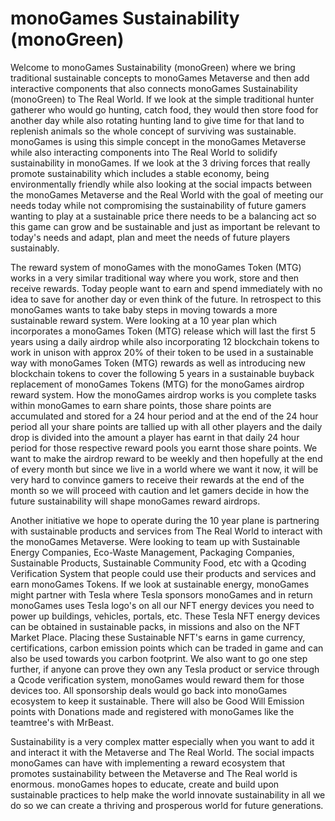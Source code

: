 <h1>monoGames Sustainability (monoGreen)</h1>
<p>
Welcome to monoGames Sustainability (monoGreen) where we bring traditional sustainable concepts to monoGames Metaverse and then add interactive components that also connects monoGames Sustainability (monoGreen) to The Real World. If we look at the simple traditional hunter gatherer who would go hunting, catch food, they would then store food for another day while also rotating hunting land to give time for that land to replenish animals so the whole concept of surviving was sustainable. monoGames is using this simple concept in the monoGames Metaverse while also interacting components into The Real World to solidify sustainability in monoGames. If we look at the 3 driving forces that really promote sustainability which includes a stable economy, being environmentally friendly while also looking at the social impacts between the monoGames Metaverse and the Real World with the goal of meeting our needs today while not compromising the sustainability of future gamers wanting to play at a sustainable price there needs to be a balancing act so this game can grow and be sustainable and just as important be relevant to today's needs and adapt, plan and meet the needs of future players sustainably.

The reward system of monoGames with the monoGames Token (MTG) works in a very similar traditional way where you work, store and then receive rewards. Today people want to earn and spend immediately with no idea to save for another day or even think of the future. In retrospect to this monoGames wants to take baby steps in moving towards a more sustainable reward system. Were looking at a 10 year plan which incorporates a monoGames Token (MTG) release which will last the first 5 years using a daily airdrop while also incorporating 12 blockchain tokens to work in unison with approx 20% of their token to be used in a sustainable way with monoGames Token (MTG) rewards as well as introducing new blockchain tokens to cover the following 5 years in a sustainable buyback replacement of monoGames Tokens (MTG) for the monoGames airdrop reward system. How the monoGames airdrop works is you complete tasks within monoGames to earn share points, those share points are accumulated and stored for a 24 hour period and at the end of the 24 hour period all your share points are tallied up with all other players and the daily drop is divided into the amount a player has earnt in that daily 24 hour period for those respective reward pools you earnt those share points. We want to make the airdrop reward to be weekly and then hopefully at the end of every month but since we live in a world where we want it now, it will be very hard to convince gamers to receive their rewards at the end of the month so we will proceed with caution and let gamers decide in how the future sustainability will shape monoGames reward airdrops.

Another initiative we hope to operate during the 10 year plane is partnering with sustainable products and services from The Real World to interact with the monoGames Metaverse. Were looking to team up with Sustainable Energy Companies, Eco-Waste Management, Packaging Companies, Sustainable Products, Sustainable Community Food, etc with a Qcoding Verification System that people could use their products and services and earn monoGames Tokens. If we look at sustainable energy, monoGames might partner with Tesla where Tesla sponsors monoGames and in return monoGames uses Tesla logo's on all our NFT energy devices you need to power up buildings, vehicles, portals, etc. These Tesla NFT energy devices can be obtained in sustainable packs, in missions and also on the NFT Market Place. Placing these Sustainable NFT's earns in game currency, certifications, carbon emission points which can be traded in game and can also be used towards you carbon footprint. We also want to go one step further, if anyone can prove they own any Tesla product or service through a Qcode verification system, monoGames would reward them for those devices too. All sponsorship deals would go back into monoGames ecosystem to keep it sustainable. There will also be Good Will Emission points with Donations made and registered with monoGames like the teamtree's with MrBeast. 

Sustainability is a very complex matter especially when you want to add it and interact it with the Metaverse and The Real World. The social impacts monoGames can have with implementing a reward ecosystem that promotes sustainability between the Metaverse and The Real world is enormous. monoGames hopes to educate, create and build upon sustainable practices to help make the world innovate sustainability in all we do so we can create a thriving and prosperous world for future generations.
</p>
